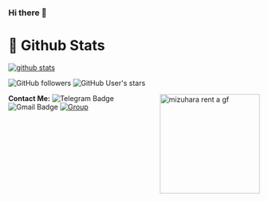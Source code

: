 ### Hi there 👋 

#  🐙 **Github Stats**

[![github stats](https://github-readme-stats.vercel.app/api?username=minatouzuki&show_icons=true&theme=radical)](https://github.com/minatouzuki)

![GitHub followers](https://img.shields.io/github/followers/minatouzuki?color=aqua&label=Followers&style=for-the-badge)
![GitHub User's stars](https://img.shields.io/github/stars/minatouzuki?affiliations=OWNER&color=aqua&style=for-the-badge)



**Contact Me:**
<img align="right" alt="mizuhara rent a gf" height=200 src="https://telegra.ph/file/3f1706d33838035436631.jpg" />
![Telegram Badge](https://img.shields.io/badge/-MinatoUzuki-1ca0f1?style=flat-square&logo=telegram&logoColor=white&link=https://t.me/minatouzuki)
![Gmail Badge](https://img.shields.io/badge/-minatouzuki.me@gmail.com-c14438?style=flat-square&logo=Gmail&logoColor=white&link=minatouzuki.me@gmail.com)
[![Group](https://img.shields.io/badge/dynamic/json?logo=telegram&label=%40ChizuruSupport&labelColor=282c34&suffix=+members&color=2CA5E0&query=%24.data.totalSubs&url=https%3A%2F%2Fapi.spencerwoo.com%2Fsubstats%2F%3Fsource%3Dtelegram%26queryKey%3DChizuruSupport&longCache=true%22)](https://t.me/chizurusupport)
